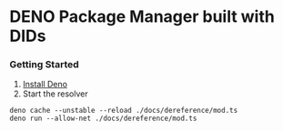 # DENO Package Manager built with DIDs

### Getting Started

1. [Install Deno](https://deno.land/)
2. Start the resolver

```
deno cache --unstable --reload ./docs/dereference/mod.ts
deno run --allow-net ./docs/dereference/mod.ts
```

